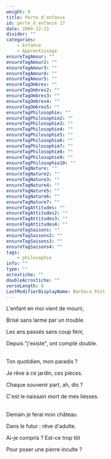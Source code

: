 ```yaml
---
weight: 9
title: Perte d'enfance
id: perte_d_enfance_17
date: 2004-12-21
divider: ""
categories:
    - Enfance
    - Apprentissage
ensureTagAmour: ""
ensureTagAmour2: ""
ensureTagAmour3: ""
ensureTagAmour4: ""
ensureTagAmour5: ""
ensureTagOmbres: ""
ensureTagOmbres2: ""
ensureTagOmbres3: ""
ensureTagOmbres4: ""
ensureTagOmbres5: ""
ensureTagPhilosophie: ""
ensureTagPhilosophie2: ""
ensureTagPhilosophie3: ""
ensureTagPhilosophie4: ""
ensureTagPhilosophie5: ""
ensureTagPhilosophie6: ""
ensureTagPhilosophie7: ""
ensureTagPhilosophie8: ""
ensureTagPhilosophie9: ""
ensureTagPhilosophie10: ""
ensureTagNature: ""
ensureTagNature2: ""
ensureTagNature3: ""
ensureTagNature4: ""
ensureTagNature5: ""
ensureTagNature6: ""
ensureTagNature7: ""
ensureTagAttitudes: ""
ensureTagAttitudes2: ""
ensureTagAttitudes3: ""
ensureTagAttitudes4: ""
ensureTagSaisons: ""
ensureTagSaisons2: ""
ensureTagSaisons3: ""
ensureTagSaisons4: ""
tags:
    - philosophie
info: ""
type: ""
acrostiche: ""
doubleAcrostiche: ""
verseLength: 8
LastModifierDisplayName: Barbara Post
---
```

L'enfant en moi vient de mourir,

Brisé sans larme par un trouble.

Les ans passés sans coup férir,

Depuis "j'existe", ont compté double.

 \
Ton quotidien, mon paradis ?

Je rêve à ce jardin, ces pièces.

Chaque souvenir part, ah, dis ?

C'est le naissain mort de mes liesses.

 \
Demain je ferai mon château

Dans le futur : rêve d'adulte.

Ai-je compris ? Est-ce trop tôt

Pour poser une pierre inculte ?
